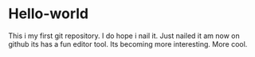 # Hello-world
This i my first git repository.
I do hope i nail it.
Just nailed it am now on github its has a fun editor tool.
Its becoming more interesting.
More cool.
